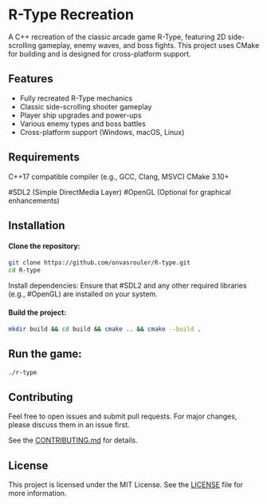 # R-Type Recreation
A C++ recreation of the classic arcade game R-Type, featuring 2D side-scrolling gameplay, enemy waves, and boss fights. This project uses CMake for building and is designed for cross-platform support.

## Features
- Fully recreated R-Type mechanics
- Classic side-scrolling shooter gameplay
- Player ship upgrades and power-ups
- Various enemy types and boss battles
- Cross-platform support (Windows, macOS, Linux)
## Requirements
C++17 compatible compiler (e.g., GCC, Clang, MSVC)
CMake 3.10+

#SDL2 (Simple DirectMedia Layer)
#OpenGL (Optional for graphical enhancements)
## Installation
#### Clone the repository:

```bash
git clone https://github.com/onvasrouler/R-type.git
cd R-type
```
Install dependencies: Ensure that #SDL2 and any other required libraries (e.g., #OpenGL) are installed on your system.

#### Build the project:

```bash
mkdir build && cd build && cmake .. && cmake --build .
```
## Run the game:

```bash
./r-type
```
## Contributing
Feel free to open issues and submit pull requests. For major changes, please discuss them in an issue first.

See the [CONTRIBUTING.md](https://github.com/onvasrouler/R-type/blob/main/CONTRIBUTING.md) for details.

## License
This project is licensed under the MIT License. See the [LICENSE](https://github.com/onvasrouler/R-type/blob/main/License.md) file for more information.

